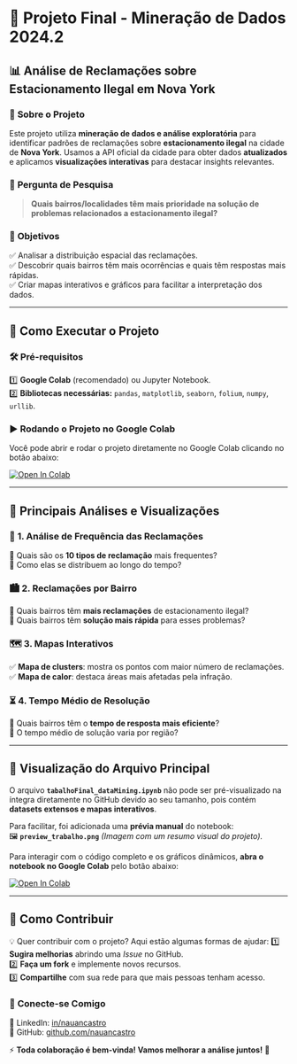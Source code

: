 # 🚗 **Projeto Final - Mineração de Dados 2024.2**  

## 📊 Análise de Reclamações sobre Estacionamento Ilegal em Nova York

### 📌 **Sobre o Projeto**

Este projeto utiliza **mineração de dados e análise exploratória** para identificar padrões de reclamações sobre **estacionamento ilegal** na cidade de **Nova York**. Usamos a API oficial da cidade para obter dados **atualizados** e aplicamos **visualizações interativas** para destacar insights relevantes.

### 🔎 **Pergunta de Pesquisa**
>
> **Quais bairros/localidades têm mais prioridade na solução de problemas relacionados a estacionamento ilegal?**

### 🎯 **Objetivos**

✅ Analisar a distribuição espacial das reclamações.  
✅ Descobrir quais bairros têm mais ocorrências e quais têm respostas mais rápidas.  
✅ Criar mapas interativos e gráficos para facilitar a interpretação dos dados.

---

## 🚀 **Como Executar o Projeto**

### 🛠 **Pré-requisitos**

1️⃣ **Google Colab** (recomendado) ou Jupyter Notebook.  
2️⃣ **Bibliotecas necessárias:** `pandas`, `matplotlib`, `seaborn`, `folium`, `numpy`, `urllib`.

### ▶️ **Rodando o Projeto no Google Colab**

Você pode abrir e rodar o projeto diretamente no Google Colab clicando no botão abaixo:

[![Open In Colab](https://colab.research.google.com/assets/colab-badge.svg)](https://colab.research.google.com/drive/1nHqd3ezvOd7rW0Y5ZazvgjuhJb-rJ471?usp=sharing)

---

## 📌 **Principais Análises e Visualizações**

### 📍 **1. Análise de Frequência das Reclamações**

🔹 Quais são os **10 tipos de reclamação** mais frequentes?  
🔹 Como elas se distribuem ao longo do tempo?  

### 🏙 **2. Reclamações por Bairro**

🔹 Quais bairros têm **mais reclamações** de estacionamento ilegal?  
🔹 Quais bairros têm **solução mais rápida** para esses problemas?  

### 🗺 **3. Mapas Interativos**

✅ **Mapa de clusters**: mostra os pontos com maior número de reclamações.  
✅ **Mapa de calor**: destaca áreas mais afetadas pela infração.  

### ⏳ **4. Tempo Médio de Resolução**

🔹 Quais bairros têm o **tempo de resposta mais eficiente**?  
🔹 O tempo médio de solução varia por região?  

---

## 📂 **Visualização do Arquivo Principal**
O arquivo **`tabalhoFinal_dataMining.ipynb`** não pode ser pré-visualizado na íntegra diretamente no GitHub devido ao seu tamanho, pois contém **datasets extensos e mapas interativos**.

Para facilitar, foi adicionada uma **prévia manual** do notebook:  
🖼 **`preview_trabalho.png`**  *(Imagem com um resumo visual do projeto).*  

Para interagir com o código completo e os gráficos dinâmicos, **abra o notebook no Google Colab** pelo botão abaixo:

[![Open In Colab](https://colab.research.google.com/assets/colab-badge.svg)](https://colab.research.google.com/drive/1nHqd3ezvOd7rW0Y5ZazvgjuhJb-rJ471?usp=sharing)

---

## 🤝 **Como Contribuir**

💡 Quer contribuir com o projeto? Aqui estão algumas formas de ajudar:
1️⃣ **Sugira melhorias** abrindo uma *Issue* no GitHub.  
2️⃣ **Faça um fork** e implemente novos recursos.  
3️⃣ **Compartilhe** com sua rede para que mais pessoas tenham acesso.  

### 🔗 **Conecte-se Comigo**

📌 LinkedIn: [in/nauancastro](www.linkedin.com/in/nauancastro/)  
📌 GitHub: [github.com/nauancastro](github.com/nauancastro)  

⚡ **Toda colaboração é bem-vinda! Vamos melhorar a análise juntos!** 🚀

